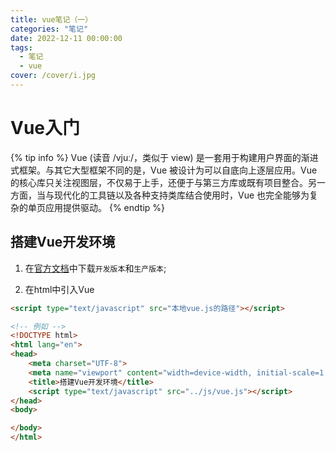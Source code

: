 ```yaml
---
title: vue笔记（一）
categories: "笔记"
date: 2022-12-11 00:00:00
tags:
  - 笔记
  - vue
cover: /cover/i.jpg
---
```


# Vue入门

{% tip info %}
Vue (读音 /vjuː/，类似于 view) 是一套用于构建用户界面的渐进式框架。与其它大型框架不同的是，Vue 被设计为可以自底向上逐层应用。Vue 的核心库只关注视图层，不仅易于上手，还便于与第三方库或既有项目整合。另一方面，当与现代化的工具链以及各种支持类库结合使用时，Vue 也完全能够为复杂的单页应用提供驱动。
{% endtip %}
## 搭建Vue开发环境
1. 在<a href="https://v2.cn.vuejs.org/v2/guide/installation.html">官方文档</a>中下载`开发版本`和`生产版本`;

2. 在html中引入Vue
``` html
<script type="text/javascript" src="本地vue.js的路径"></script>

<!-- 例如 -->
<!DOCTYPE html>
<html lang="en">
<head>
    <meta charset="UTF-8">
    <meta name="viewport" content="width=device-width, initial-scale=1.0">
    <title>搭建Vue开发环境</title>
    <script type="text/javascript" src="../js/vue.js"></script>
</head>
<body>

</body>
</html>
```
